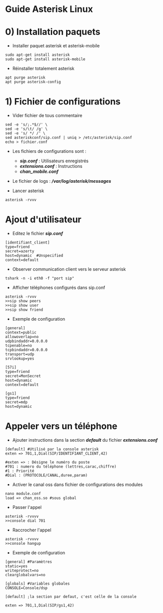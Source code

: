 # Guide Asterisk Linux

# 0) Installation paquets
* Installer paquet asterisk et asterisk-mobile
```
sudo apt-get install asterisk
sudo apt-get install asterisk-mobile
```
* Réinstaller totalement asterisk
```
apt purge asterisk
apt purge asterisk-config
```

# 1) Fichier de configurations
* Vider fichier de tous commentaire
```
sed -e 's/;.*$//' \
sed -e 's/\t/ /g' \
sed -e 's/ */ /' \
sed asteriskconf/sip.conf | uniq > /etc/asterisk/sip.conf
echo > fichier.conf
```
* Les fichiers de configurations sont : 
	* ***sip.conf*** : Utilisateurs enregistrés
	* ***extensions.conf*** : Instructions 
	* ***chan_mobile.conf***
	
 * Le fichier de logs : ***/var/log/asterisk/messages***

* Lancer asterisk 
```
asterisk -rvvv
```

# Ajout d'utilisateur
* Editez le fichier ***sip.conf***
```
[identifiant_client]
type=friend
secret=azerty
host=dynamic  #Unspecified
context=default
```
* Observer communication client vers le serveur asterisk
```
tshark -n -i eth0 -f "port sip"
```
* Afficher téléphones configurés dans sip.conf
```
asterisk -rvvv
>>sip show peers
>>sip show user
>>sip show friend
```
* Exemple de configuration
```
[general]
context=public
allowoverlap=no
udpbindaddr=0.0.0.0
tcpenable=no
tcpbindaddr=0.0.0.0
transport=udp
srvlookup=yes

[57i]
type=friend
secret=MonSecret
host=dynamic
context=default

[gs1]
type=friend
secret=mdp
host=dynamic
```

# Appeler vers un téléphone
* Ajouter instructions dans la section ***default*** du fichier ***extensions.conf***
```
[default] #Utilisé par la console asterisk
exten => 701,1,Dial(SIP/IDENTIFIANT_CLIENT,42)

#exten => : Désigne le numéro du poste
#701 : numero du téléphone (lettres,carac,chiffre)
#1 : Priorité
#Dial : (PROTOCOLE/CANAL,duree,param)
```
* Activer le canal oss dans fichier de configurations des modules
```
nano module.conf
load => chan_oss.so #sous global
```
* Passer l'appel
```
asterisk -rvvvv
>>console dial 701
```
* Raccrocher l'appel
```
asterisk -rvvvv
>>console hangup
```
* Exemple de configuration
```
[general] #Paramètres
static=yes
writeprotect=no
clearglobalvars=no

[globals] #Variables globales
CONSOLE=Console/dsp

[default] ;la section par defaut, c'est celle de la console

exten => 701,1,Dial(SIP/gs1,42)
```